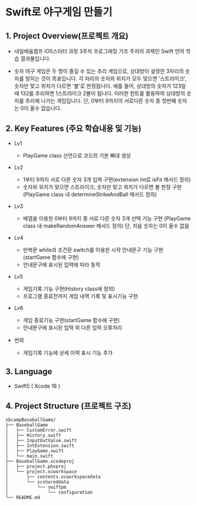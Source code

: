# Swift로 야구게임 만들기

## 1. Project Overview(프로젝트 개요)
- 내일배움캠프 iOS스타터 과정 3주차 프로그래밍 기초 주차의 과제인 Swift 언어 학습 결과물입니다.

- 숫자 야구 게임은 두 명이 즐길 수 있는 추리 게임으로, 상대방이 설정한 3자리의 숫자를 맞히는 것이 목표입니다.
각 자리의 숫자와 위치가 모두 맞으면 '스트라이크', 숫자만 맞고 위치가 다르면 '볼'로 판정됩니다.
예를 들어, 상대방의 숫자가 123일 때 132를 추리하면 1스트라이크 2볼이 됩니다.
이러한 힌트를 활용하여 상대방의 숫자를 추리해 나가는 게임입니다.
단, 0부터 9까지의 서로다른 숫자 중 첫번째 숫자는 0이 올수 없습니다.

## 2. Key Features (주요 학습내용 및 기능)
- Lv1
	- PlayGame class 선언으로 코드의 기본 뼈대 생성
- Lv2
	- 1부터 9까지 서로 다른 숫자 3개 입력 구현(extension Int로 isFit 메서드 정의)
    - 숫자와 위치가 맞으면 스트라이크, 숫자만 맞고 위치가 다르면 볼 판정 구현
      (PlayGame class 내 determineStrikeAndBall 메서드 정의)
- Lv3
	- 배열을 이용한 0부터 9까지 중 서로 다른 숫자 3개 선택 기능 구현
	 (PlayGame class 내 makeRandomAnswer 메서드 정의)
	  단, 처음 숫자는 0이 올수 없음
- Lv4
	- 반복문 while과 조건문 switch를 이용한 시작 안내문구 기능 구현
	(startGame 함수에 구현)
    - 안내문구에 표시된 입력에 따라 동작
- Lv5
	- 게임기록 기능 구현(History class에 정의)
   -  프로그램 종료전까지 게임 내역 기록 및 표시기능 구현
- Lv6
	- 게임 종료기능 구현(startGame 함수에 구현)
    - 안내문구에 표시된 입력 외 다른 입력 오류처리

- 번외
	- 게임기록 기능에 상세 이력 표시 기능 추가


## 3. Language
- Swift5 ( Xcode 16 )

## 4. Project Structure (프로젝트 구조)
```plaintext
nbcampBaseballGame/
├── BaseballGame
│   ├── CustomError.swift
│   ├── History.swift
│   ├── InputOutValue.swift
│   ├── IntExtension.swift
│   ├── PlayGame.swift
│   └── main.swift
├── BaseballGame.xcodeproj
│   ├── project.pbxproj
│   └── project.xcworkspace
│       ├── contents.xcworkspacedata
│       └── xcshareddata
│           └── swiftpm
│               └── configuration
└── README.md
```